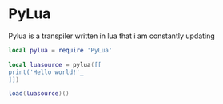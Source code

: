 # PyLua
Pylua is a transpiler written in lua that i am constantly updating

```lua
local pylua = require 'PyLua'

local luasource = pylua([[
print('Hello world!'_
]])

load(luasource)()
```
